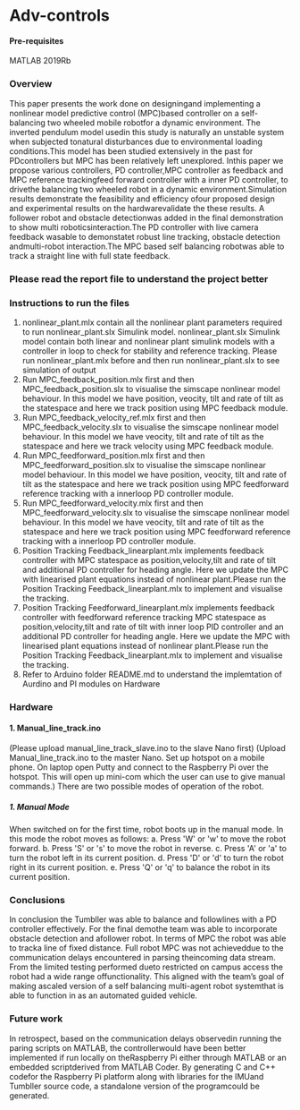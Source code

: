 # Adv-controls

#### Pre-requisites
MATLAB 2019Rb


### Overview
This  paper  presents  the  work  done  on  designingand  implementing  a  nonlinear  model  predictive  control  (MPC)based  controller  on  a  self-balancing  two  wheeled  mobile  robotfor a dynamic environment. The inverted pendulum model usedin  this  study  is  naturally  an  unstable  system  when  subjected  tonatural  disturbances  due  to  environmental  loading  conditions.This  model  has  been  studied  extensively  in  the  past  for  PDcontrollers  but  MPC  has  been  relatively  left  unexplored.  Inthis   paper   we   propose   various   controllers,   PD   controller,MPC   controller   as   feedback   and   MPC   reference   trackingfeed  forward  controller  with  a  inner  PD  controller,  to  drivethe  balancing  two  wheeled  robot  in  a  dynamic  environment.Simulation  results  demonstrate  the  feasibility  and  efficiency  ofour  proposed  design  and  experimental  results  on  the  hardwarevalidate the these results. A follower robot and obstacle detectionwas  added  in  the  final  demonstration  to  show  multi  roboticsinteraction.The  PD  controller  with  live  camera  feedback  wasable  to  demonstatet  robust  line  tracking,  obstacle  detection  andmulti-robot   interaction.The   MPC   based   self   balancing   robotwas  able  to  track  a  straight  line  with  full  state  feedback.

### Please read the report file to understand the project better 

### Instructions to run the files
1. nonlinear_plant.mlx contain all the nonlinear plant parameters required to run nonlinear_plant.slx Simulink model. nonlinear_plant.slx Simulink model contain both linear and nonlinear plant simulink models with a controller in loop to check for stability and reference tracking. Please run nonlinear_plant.mlx before and then run nonlinear_plant.slx to see simulation of output
2. Run MPC_feedback_position.mlx first and then MPC_feedback_position.slx to visualise the simscape nonlinear model behaviour. In this model we have position, veocity, tilt and rate of tilt as the statespace and here we track position using MPC feedback module.
3. Run MPC_feedback_velocity_ref.mlx first and then MPC_feedback_velocity.slx to visualise the simscape nonlinear model behaviour. In this model we have veocity, tilt and rate of tilt as the statespace and here we track velocity using MPC feedback module.
4. Run MPC_feedforward_position.mlx first and then MPC_feedforward_position.slx to visualise the simscape nonlinear model behaviour. In this model we have position, veocity, tilt and rate of tilt as the statespace and here we track position using MPC feedforward reference tracking with a innerloop PD controller module.
5. Run MPC_feedforward_velocity.mlx first and then MPC_feedforward_velocity.slx to visualise the simscape nonlinear model behaviour. In this model we have veocity, tilt and rate of tilt as the statespace and here we track position using MPC feedforward reference tracking with a innerloop PD controller module.
6. Position Tracking Feedback_linearplant.mlx implements feedback controller with MPC statespace as position,velocity,tilt and rate of tilt and additional PD controller for heading angle. Here we update the MPC with linearised plant equations instead of nonlinear plant.Please run the Position Tracking Feedback_linearplant.mlx to implement and visualise the tracking.
7. Position Tracking Feedforward_linearplant.mlx implements feedback controller with feedforward reference tracking MPC statespace as position,velocity,tilt and rate of tilt with inner loop PID controller and an additional PD controller for heading angle. Here we update the MPC with linearised plant equations instead of nonlinear plant.Please run the Position Tracking Feedback_linearplant.mlx to implement and visualise the tracking.
8. Refer to Arduino folder README.md to understand the implemtation of Aurdino and PI modules on Hardware


### Hardware
#### 1. Manual_line_track.ino
  (Please upload manual_line_track_slave.ino to the slave Nano first)
  (Upload Manual_line_track.ino to the master Nano. Set up hotspot on a mobile phone. On laptop open Putty and connect to the Raspberry Pi over the hotspot. This will open up     mini-com which the user can use to give manual commands.)
  There are two possible modes of operation of the robot.
  ##### 1. Manual Mode 
  When switched on for the first time, robot boots up in the manual mode. In this mode the robot moves as follows:
  a. Press 'W' or 'w' to move the robot forward.
  b. Press 'S' or 's' to move the robot in reverse.
  c. Press 'A' or 'a' to turn the robot left in its current position.
  d. Press 'D' or 'd' to turn the robot right in its current position.
  e. Press 'Q' or 'q' to balance the robot in its current position.
  


### Conclusions
In conclusion the Tumbller was able to balance and followlines  with  a  PD  controller  effectively.  For  the  final  demothe  team  was  able  to  incorporate  obstacle  detection  and  afollower  robot.  In  terms  of  MPC  the  robot  was  able  to  tracka  line  of  fixed  distance.  Full  robot  MPC  was  not  achieveddue  to  the  communication  delays  encountered  in  parsing  theincoming data stream. From the limited testing performed dueto restricted on campus access the robot had a wide range offunctionality.  This  aligned  with  the  team’s  goal  of  making  ascaled  version  of  a  self  balancing  multi-agent  robot  systemthat is able to function in as an automated guided vehicle.

### Future work
In retrospect, based on the communication delays observedin  running  the  paring  scripts  on  MATLAB,  the  controllerwould  have  been  better  implemented  if  run  locally  on  theRaspberry Pi either through MATLAB or an embedded scriptderived from MATLAB Coder. By generating C and C++ codefor the Raspberry Pi platform along with libraries for the IMUand Tumbller source code, a standalone version of the programcould be generated.








